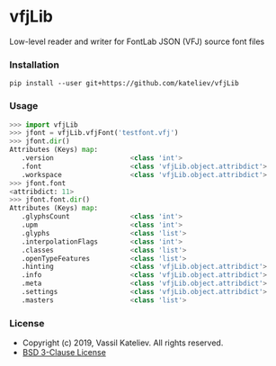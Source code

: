 # vfjLib

Low-level reader and writer for FontLab JSON (VFJ) source font files

### Installation

```
pip install --user git+https://github.com/kateliev/vfjLib
```

### Usage

```python
>>> import vfjLib
>>> jfont = vfjLib.vfjFont('testfont.vfj')
>>> jfont.dir()
Attributes (Keys) map:
   .version                   <class 'int'>
   .font                      <class 'vfjLib.object.attribdict'>
   .workspace                 <class 'vfjLib.object.attribdict'>
>>> jfont.font
<attribdict: 11>
>>> jfont.font.dir()
Attributes (Keys) map:
   .glyphsCount               <class 'int'>
   .upm                       <class 'int'>
   .glyphs                    <class 'list'>
   .interpolationFlags        <class 'int'>
   .classes                   <class 'list'>
   .openTypeFeatures          <class 'list'>
   .hinting                   <class 'vfjLib.object.attribdict'>
   .info                      <class 'vfjLib.object.attribdict'>
   .meta                      <class 'vfjLib.object.attribdict'>
   .settings                  <class 'vfjLib.object.attribdict'>
   .masters                   <class 'list'>
```

### License

- Copyright (c) 2019, Vassil Kateliev. All rights reserved.
- [BSD 3-Clause License](./LICENSE)
